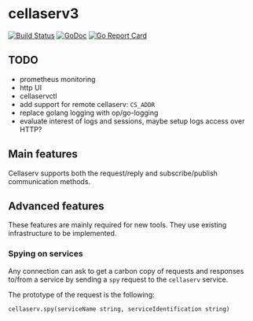 # cellaserv3

[![Build Status](https://travis-ci.com/evolutek/cellaserv3.svg?branch=master)](https://travis-ci.com/evolutek/cellaserv3)
[![GoDoc](https://godoc.org/github.com/evolutek/cellaserv3?status.svg)](https://godoc.org/github.com/evolutek/cellaserv3)
[![Go Report Card](https://goreportcard.com/badge/github.com/evolutek/cellaserv3)](https://goreportcard.com/report/github.com/evolutek/cellaserv3)

## TODO

* prometheus monitoring
* http UI
* cellaservctl
* add support for remote cellaserv: `CS_ADDR`
* replace golang logging with op/go-logging
* evaluate interest of logs and sessions, maybe setup logs access over HTTP?

## Main features

Cellaserv supports both the request/reply and subscribe/publish communication methods.

## Advanced features

These features are mainly required for new tools. They use existing
infrastructure to be implemented.

### Spying on services

Any connection can ask to get a carbon copy of requests and responses to/from a
service by sending a `spy` request to the `cellaserv` service.

The prototype of the request is the following:

```
cellaserv.spy(serviceName string, serviceIdentification string)
```
